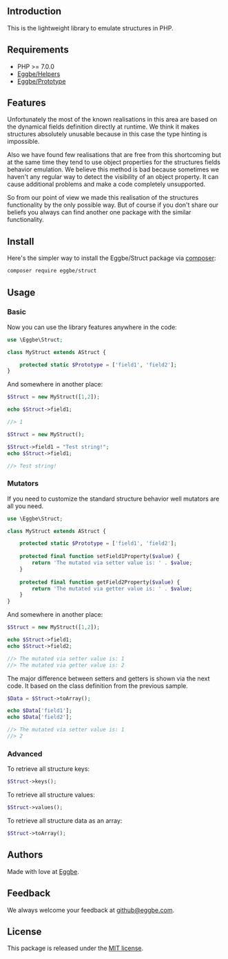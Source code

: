 ## Introduction
This is the lightweight library to emulate structures in PHP. 


## Requirements
* PHP >= 7.0.0
* [Eggbe/Helpers](https://github.com/eggbe/helpers)
* [Eggbe/Prototype](https://github.com/eggbe/prototype)


## Features 
Unfortunately the most of the known realisations in this area are based on the dynamical fields definition directly at runtime. 
We think it makes structures absolutely unusable because in this case the type hinting is impossible. 

Also we have found few realisations that are free from this shortcoming but at the same time 
they tend to use object properties for the structures fields behavior emulation. We believe this method is bad 
because sometimes we haven't any regular way to detect the visibility of an object property.
It can cause additional problems and make a code completely unsupported. 

So from our point of view we made this realisation of the structures functionality by the only possible way. 
But of course if you don't share our beliefs you always can find another one package with the similar functionality. 


## Install
Here's the simpler way to install the Eggbe/Struct package via [composer](http://getcomposer.org):

```bash
composer require eggbe/struct
```


## Usage

### Basic 
Now you can use the library features anywhere in the code:

```php
use \Eggbe\Struct;

class MyStruct extends AStruct {

	protected static $Prototype = ['field1', 'field2'];
}
```

And somewhere in another place: 

```php
$Struct = new MyStruct([1,2]);

echo $Struct->field1;

//> 1
```

```php
$Struct = new MyStruct();

$Struct->field1 = "Test string!";
echo $Struct->field1;

//> Test string!
```

### Mutators
If you need to customize the standard structure behavior well mutators are all you need. 

```php
use \Eggbe\Struct;

class MyStruct extends AStruct {

	protected static $Prototype = ['field1', 'field2'];
	
	protected final function setField1Property($value) {
		return 'The mutated via setter value is: ' . $value;
	}
	
	protected final function getField2Property($value) {
		return 'The mutated via getter value is: ' . $value;
	}
}
```

And somewhere in another place: 

```php
$Struct = new MyStruct([1,2]);

echo $Struct->field1;
echo $Struct->field2;

//> The mutated via setter value is: 1
//> The mutated via getter value is: 2
```

The major difference between setters and getters is shown via the next code. It based on the class definition from the previous sample.

```php
$Data = $Struct->toArray();

echo $Data['field1'];
echo $Data['field2'];

//> The mutated via setter value is: 1
//> 2
```


### Advanced

To retrieve all structure keys: 

```php
$Struct->keys();
```

To retrieve all structure values: 

```php
$Struct->values();
```

To retrieve all structure data as an array:
```php
$Struct->toArray();
```

## Authors
Made with love at [Eggbe](http://eggbe.com).

## Feedback 
We always welcome your feedback at [github@eggbe.com](mailto:github@eggbe.com).


## License
This package is released under the [MIT license](https://github.com/eggbe/struct/blob/master/LICENSE).
